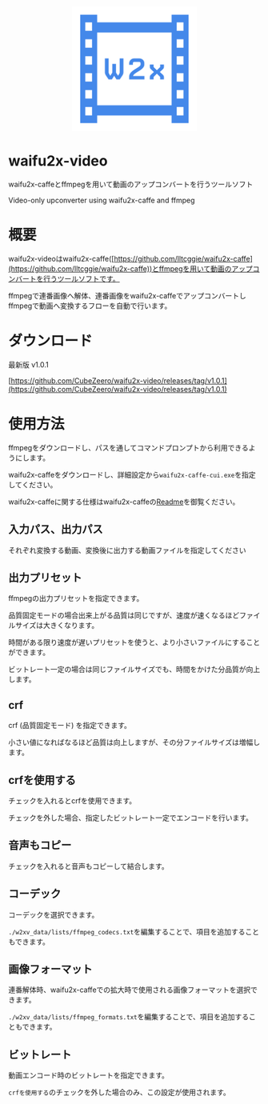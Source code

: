 <p align="center">
  <img width="250px" src="icon.png">
</p>


# waifu2x-video

waifu2x-caffeとffmpegを用いて動画のアップコンバートを行うツールソフト

Video-only upconverter using waifu2x-caffe and ffmpeg

# 概要

waifu2x-videoはwaifu2x-caffe([https://github.com/lltcggie/waifu2x-caffe](https://github.com/lltcggie/waifu2x-caffe))とffmpegを用いて動画のアップコンバートを行うツールソフトです。

ffmpegで連番画像へ解体、連番画像をwaifu2x-caffeでアップコンバートしffmpegで動画へ変換するフローを自動で行います。

# ダウンロード

最新版 v1.0.1

[https://github.com/CubeZeero/waifu2x-video/releases/tag/v1.0.1](https://github.com/CubeZeero/waifu2x-video/releases/tag/v1.0.1)

# 使用方法

ffmpegをダウンロードし、パスを通してコマンドプロンプトから利用できるようにします。

waifu2x-caffeをダウンロードし、詳細設定から`waifu2x-caffe-cui.exe`を指定してください。

waifu2x-caffeに関する仕様はwaifu2x-caffeの[Readme](https://github.com/lltcggie/waifu2x-caffe/blob/master/README.md)を御覧ください。

## 入力パス、出力パス

それぞれ変換する動画、変換後に出力する動画ファイルを指定してください

## 出力プリセット

ffmpegの出力プリセットを指定できます。

品質固定モードの場合出来上がる品質は同じですが、速度が速くなるほどファイルサイズは大きくなります。

時間がある限り速度が遅いプリセットを使うと、より小さいファイルにすることができます。

ビットレート一定の場合は同じファイルサイズでも、時間をかけた分品質が向上します。

## crf

crf (品質固定モード) を指定できます。

小さい値になればなるほど品質は向上しますが、その分ファイルサイズは増幅します。

## crfを使用する

チェックを入れるとcrfを使用できます。

チェックを外した場合、指定したビットレート一定でエンコードを行います。

## 音声もコピー

チェックを入れると音声もコピーして結合します。

## コーデック

コーデックを選択できます。

`./w2xv_data/lists/ffmpeg_codecs.txt`を編集することで、項目を追加することもできます。

## 画像フォーマット

連番解体時、waifu2x-caffeでの拡大時で使用される画像フォーマットを選択できます。

`./w2xv_data/lists/ffmpeg_formats.txt`を編集することで、項目を追加することもできます。

## ビットレート

動画エンコード時のビットレートを指定できます。

`crfを使用する`のチェックを外した場合のみ、この設定が使用されます。
